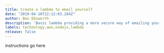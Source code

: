 ```yaml
---
title: Create a lambda to email yourself
date: "2019-04-16T22:12:03.284Z"
author: Ben Ebsworth
description: 'Basic lambda providing a more secure way of emailing yourself from a browser. Uses a simple POST method.'
labels: technology,aws,nodejs,lambda
release: false 
---
```


instructions go here